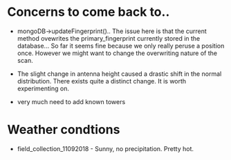 # Concerns to come back to.. 

- mongoDB->updateFingerprint()..
    The issue here is that the current method ovewrites the primary_fingerprint currently stored in the database... So far it seems fine because we only really peruse a position once. However we might want to change the overwriting nature of the scan.

- The slight change in antenna height caused a drastic shift in the normal distribution. There exists quite a distinct change. It is worth experimenting on.

- very much need to add known towers


# Weather condtions 

- field_collection_11092018 - Sunny, no precipitation. Pretty hot.